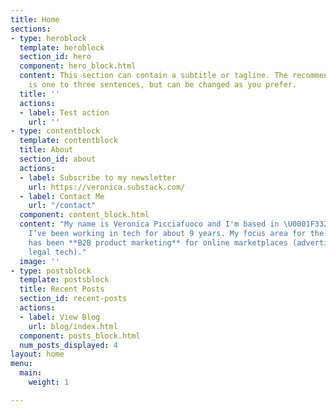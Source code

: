 ```yaml
---
title: Home
sections:
- type: heroblock
  template: heroblock
  section_id: hero
  component: hero_block.html
  content: This section can contain a subtitle or tagline. The recommended length
    is one to three sentences, but can be changed as you prefer.
  title: ''
  actions:
  - label: Test action
    url: ''
- type: contentblock
  template: contentblock
  title: About
  section_id: about
  actions:
  - label: Subscribe to my newsletter
    url: https://veronica.substack.com/
  - label: Contact Me
    url: "/contact"
  component: content_block.html
  content: "My name is Veronica Picciafuoco and I'm based in \U0001F332Palo Alto\U0001F332.
    I’ve been working in tech for about 9 years. My focus area for the past few years
    has been **B2B product marketing** for online marketplaces (advertising, analytics,
    legal tech)."
  image: ''
- type: postsblock
  template: postsblock
  title: Recent Posts
  section_id: recent-posts
  actions:
  - label: View Blog
    url: blog/index.html
  component: posts_block.html
  num_posts_displayed: 4
layout: home
menu:
  main:
    weight: 1

---
```

